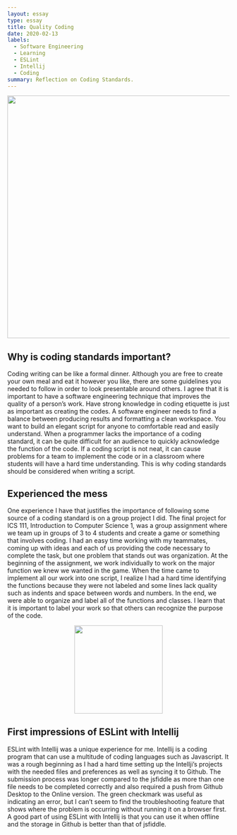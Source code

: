 ```yaml
---
layout: essay
type: essay
title: Quality Coding
date: 2020-02-13
labels:
  - Software Engineering
  - Learning
  - ESLint
  - Intellij
  - Coding
summary: Reflection on Coding Standards.
---
```

<p align='center'>  
<img src="https://Nelson-Liang.github.io/images/CodingStandard.jfif" width='550'/>
</p>

## Why is coding standards important? 
Coding writing can be like a formal dinner. Although you are free to create your own meal and eat it however you like, there are some guidelines you needed to follow in order to look presentable around others. I agree that it is important to have a software engineering technique that improves the quality of a person’s work. Have strong knowledge in coding etiquette is just as important as creating the codes. A software engineer needs to find a balance between producing results and formatting a clean workspace. You want to build an elegant script for anyone to comfortable read and easily understand. When a programmer lacks the importance of a coding standard, it can be quite difficult for an audience to quickly acknowledge the function of the code. If a coding script is not neat, it can cause problems for a team to implement the code or in a classroom where students will have a hard time understanding. This is why coding standards should be considered when writing a script.

## Experienced the mess
One experience I have that justifies the importance of following some source of a coding standard is on a group project I did. The final project for ICS 111, Introduction to Computer Science 1, was a group assignment where we team up in groups of 3 to 4 students and create a game or something that involves coding. I had an easy time working with my teammates, coming up with ideas and each of us providing the code necessary to complete the task, but one problem that stands out was organization. At the beginning of the assignment, we work individually to work on the major function we knew we wanted in the game. When the time came to implement all our work into one script, I realize I had a hard time identifying the functions because they were not labeled and some lines lack quality such as indents and space between words and numbers. In the end, we were able to organize and label all of the functions and classes. I learn that it is important to label your work so that others can recognize the purpose of the code.
<p align='center'>  
<img src="https://cdn.freebiesupply.com/logos/large/2x/intellij-idea-1-logo-png-transparent.png" width='200'/>
</p>

## First impressions of ESLint with Intellij
ESLint with Intellij was a unique experience for me. Intellij is a coding program that can use a multitude of coding languages such as Javascript.  It was a rough beginning as I had a hard time setting up the Intellji’s projects with the needed files and preferences as well as syncing it to Github. The submission process was longer compared to the jsfiddle as more than one file needs to be completed correctly and also required a push from Github Desktop to the Online version. The green checkmark was useful as indicating an error, but I can’t seem to find the troubleshooting feature that shows where the problem is occurring without running it on a browser first. A good part of using ESLint with Intellij is that you can use it when offline and the storage in Github is better than that of jsfiddle. 


